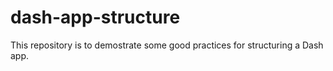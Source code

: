 # dash-app-structure
 This repository is to demostrate some good practices for structuring a Dash app.
